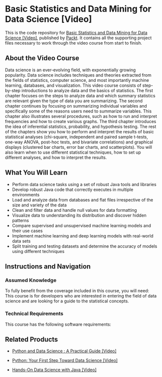 # Basic Statistics and Data Mining for Data Science [Video]
This is the code repository for [Basic Statistics and Data Mining for Data Science [Video]](https://www.packtpub.com/big-data-and-business-intelligence/basic-statistics-and-data-mining-data-science-video?utm_source=github&utm_medium=repository&utm_campaign=9781788476782), published by [Packt](https://www.packtpub.com/?utm_source=github). It contains all the supporting project files necessary to work through the video course from start to finish.
## About the Video Course
Data science is an ever-evolving field, with exponentially growing popularity. Data science includes techniques and theories extracted from the fields of statistics, computer science, and most importantly machine learning, databases, and visualization. 
This video course consists of step-by-step introductions to analyze data and the basics of statistics. The first chapter focuses on the steps to analyze data and which summary statistics are relevant given the type of data you are summarizing. The second chapter continues by focusing on summarizing individual variables and specifically some of the reasons users need to summarize variables. This chapter also illustrates several procedures, such as how to run and interpret frequencies and how to create various graphs. The third chapter introduces the idea of inferential statistics, probability, and hypothesis testing. 
The rest of the chapters show you how to perform and interpret the results of basic statistical analyses (chi-square, independent and paired sample t-tests, one-way ANOVA, post-hoc tests, and bivariate correlations) and graphical displays (clustered bar charts, error bar charts, and scatterplots). You will also learn when to use different statistical techniques, how to set up different analyses, and how to interpret the results.

<H2>What You Will Learn</H2>
<DIV class=book-info-will-learn-text>
<UL>
<LI>Perform data science tasks using a set of robust Java tools and libraries 
<LI>Develop robust Java code that correctly executes in multiple environments 
<LI>Load and analyze data from databases and flat files irrespective of the size and variety of the data 
<LI>Clean and filter data and handle null values for data formatting 
<LI>Visualize data to understanding its distribution and discover hidden patterns 
<LI>Compare supervised and unsupervised machine learning models and their use cases 
<LI>Implement machine learning and deep learning models with real-world data sets 
<LI>Split training and testing datasets and determine the accuracy of models using different techniques </LI></UL></DIV>

## Instructions and Navigation
### Assumed Knowledge
To fully benefit from the coverage included in this course, you will need:<br/>
This course is for developers who are interested in entering the field of data science and are looking for a guide to the statistical concepts.
### Technical Requirements
This course has the following software requirements:<br/>
 

## Related Products
* [Python and Data Science : A Practical Guide [Video]](https://www.packtpub.com/application-development/python-and-data-science-practical-guide-video?utm_source=github&utm_medium=repository&utm_campaign=9781838553012)

* [Python: Your First Step Toward Data Science [Video]](https://www.packtpub.com/big-data-and-business-intelligence/python-your-first-step-toward-data-science-video?utm_source=github&utm_medium=repository&utm_campaign=9781788994415)

* [Hands-On Data Science with Java [Video]](https://www.packtpub.com/big-data-and-business-intelligence/hands-data-science-java-video?utm_source=github&utm_medium=repository&utm_campaign=9781787125346)

